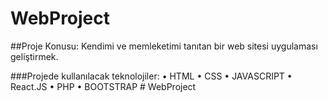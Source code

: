 # WebProject
##Proje Konusu: Kendimi ve memleketimi tanıtan bir web sitesi uygulaması geliştirmek.

###Projede kullanılacak teknolojiler: 
•	HTML 
•	CSS 
•	JAVASCRIPT
•	React.JS
•	PHP 
•	BOOTSTRAP
#   W e b P r o j e c t  
 